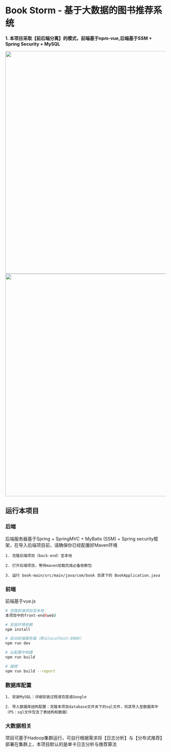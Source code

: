 # Book Storm - 基于大数据的图书推荐系统
  
  **1. 本项目采取【前后端分离】的模式，前端基于npm-vue,后端基于SSM + Spring Security + MySQL**
  
<img src="https://img-blog.csdnimg.cn/20190714001106538.png?x-oss-process=image/watermark,type_ZmFuZ3poZW5naGVpdGk,shadow_10,text_aHR0cHM6Ly9ibG9nLmNzZG4ubmV0L0hCS19NeVN1bW1lckNU,size_16,color_FFFFFF,t_70" width="700px"/>
  
<img src="https://img-blog.csdnimg.cn/20190714000720221.png?x-oss-process=image/watermark,type_ZmFuZ3poZW5naGVpdGk,shadow_10,text_aHR0cHM6Ly9ibG9nLmNzZG4ubmV0L0hCS19NeVN1bW1lckNU,size_16,color_FFFFFF,t_70" width="700px"/>
  
## 运行本项目

### 后端

后端服务器基于Spring + SpringMVC + MyBatis (SSM) + Spring security框架，在导入后端项目前，请确保你已经配置好Maven环境

```
1. 克隆后端项目（back-end）至本地

2. 打开后端项目，等待maven加载完成必备依赖包

3. 运行 book-main/src/main/java/com/book 目录下的 BookApplication.java
```


### 前端

前端基于vue.js

``` bash
# 克隆前端项目至本地
本项目中的front-end(web)

# 安装环境依赖
npm install

# 启动前端服务器（默认localhost:8080）
npm run dev

# 从配置中构建
npm run build

# 捆绑
npm run build --report
```

### 数据库配置

```
1. 安装MySQL：详细安装过程请百度或Google

2. 导入数据库结构配置：克隆本项目database文件夹下的sql文件，将其导入至数据库中（PS：sql文件包含了表结构和数据）
```
### 大数据相关
项目可基于Hadoop集群运行，可自行根据需求将【日志分析】与【分布式推荐】部署在集群上，本项目默认的是单卡日志分析与推荐算法
